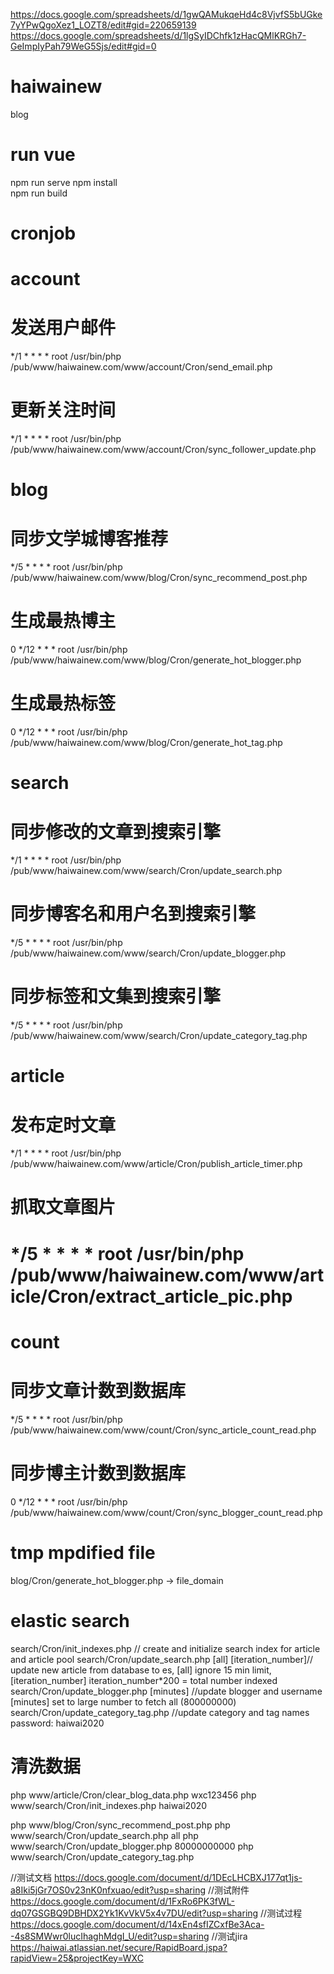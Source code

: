https://docs.google.com/spreadsheets/d/1gwQAMukqeHd4c8VjvfS5bUGke7yYPwQgoXez1_LOZT8/edit#gid=220659139
https://docs.google.com/spreadsheets/d/1lgSyIDChfk1zHacQMlKRGh7-GeImpIyPah79WeG5Sjs/edit#gid=0

# haiwainew
blog

# run vue
npm run serve 
npm install  
npm run build

# cronjob
# account
# 发送用户邮件
*/1 * * * * root /usr/bin/php /pub/www/haiwainew.com/www/account/Cron/send_email.php
# 更新关注时间
*/1 * * * * root /usr/bin/php /pub/www/haiwainew.com/www/account/Cron/sync_follower_update.php

# blog
# 同步文学城博客推荐
*/5 * * * * root /usr/bin/php /pub/www/haiwainew.com/www/blog/Cron/sync_recommend_post.php
# 生成最热博主
0 */12 * * * root /usr/bin/php /pub/www/haiwainew.com/www/blog/Cron/generate_hot_blogger.php
# 生成最热标签
0 */12 * * * root /usr/bin/php /pub/www/haiwainew.com/www/blog/Cron/generate_hot_tag.php

# search
# 同步修改的文章到搜索引擎
*/1 * * * * root /usr/bin/php /pub/www/haiwainew.com/www/search/Cron/update_search.php
# 同步博客名和用户名到搜索引擎
*/5 * * * * root /usr/bin/php /pub/www/haiwainew.com/www/search/Cron/update_blogger.php 
# 同步标签和文集到搜索引擎
*/5 * * * * root /usr/bin/php /pub/www/haiwainew.com/www/search/Cron/update_category_tag.php

# article
# 发布定时文章
*/1 * * * * root /usr/bin/php /pub/www/haiwainew.com/www/article/Cron/publish_article_timer.php
# 抓取文章图片
# */5 * * * * root /usr/bin/php /pub/www/haiwainew.com/www/article/Cron/extract_article_pic.php

# count
# 同步文章计数到数据库
*/5 * * * * root /usr/bin/php /pub/www/haiwainew.com/www/count/Cron/sync_article_count_read.php
# 同步博主计数到数据库
0 */12 * * * root /usr/bin/php /pub/www/haiwainew.com/www/count/Cron/sync_blogger_count_read.php

# tmp mpdified file
blog/Cron/generate_hot_blogger.php   ->  file_domain

# elastic search
search/Cron/init_indexes.php // create and initialize search index for article and article pool
search/Cron/update_search.php [all] [iteration_number]// update new article from database to es, [all] ignore 15 min limit, [iteration_number] iteration_number*200 = total number indexed
search/Cron/update_blogger.php [minutes] //update blogger and username [minutes] set to large number to fetch all (800000000)
search/Cron/update_category_tag.php  //update category and tag names
password: haiwai2020





# 清洗数据
php www/article/Cron/clear_blog_data.php wxc123456
php www/search/Cron/init_indexes.php haiwai2020

php www/blog/Cron/sync_recommend_post.php
php www/search/Cron/update_search.php all
php www/search/Cron/update_blogger.php 80000000000
php www/search/Cron/update_category_tag.php 





//测试文档
https://docs.google.com/document/d/1DEcLHCBXJ177qt1js-a8Iki5jGr7OS0v23nK0nfxuao/edit?usp=sharing 
//测试附件
https://docs.google.com/document/d/1FxRo6PK3fWL-dq07GSGBQ9DBHDX2Yk1KvVkV5x4v7DU/edit?usp=sharing
//测试过程
https://docs.google.com/document/d/14xEn4sfIZCxfBe3Aca--4s8SMWwr0lucIhaghMdgI_U/edit?usp=sharing
//测试jira
https://haiwai.atlassian.net/secure/RapidBoard.jspa?rapidView=25&projectKey=WXC





